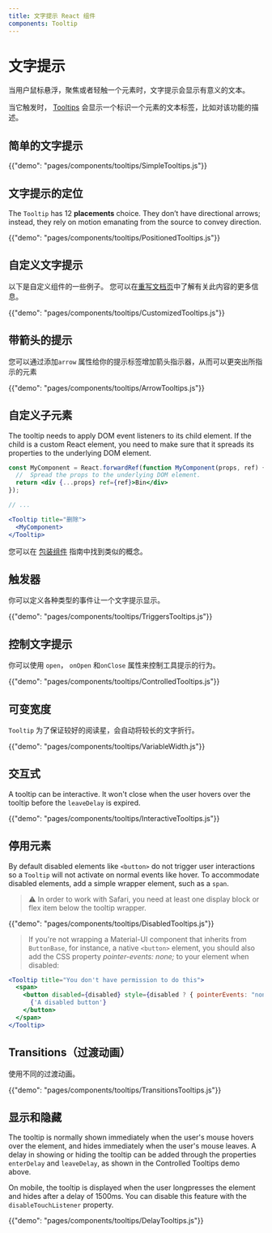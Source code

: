 ```yaml
---
title: 文字提示 React 组件
components: Tooltip
---
```


# 文字提示

<p class="description">当用户鼠标悬浮，聚焦或者轻触一个元素时，文字提示会显示有意义的文本。</p>

当它触发时， [Tooltips](https://material.io/design/components/tooltips.html) 会显示一个标识一个元素的文本标签，比如对该功能的描述。

## 简单的文字提示

{{"demo": "pages/components/tooltips/SimpleTooltips.js"}}

## 文字提示的定位

The `Tooltip` has 12 **placements** choice. They don’t have directional arrows; instead, they rely on motion emanating from the source to convey direction.

{{"demo": "pages/components/tooltips/PositionedTooltips.js"}}

## 自定义文字提示

以下是自定义组件的一些例子。 您可以在[重写文档页](/customization/components/)中了解有关此内容的更多信息。

{{"demo": "pages/components/tooltips/CustomizedTooltips.js"}}

## 带箭头的提示

您可以通过添加`arrow` 属性给你的提示标签增加箭头指示器，从而可以更突出所指示的元素

{{"demo": "pages/components/tooltips/ArrowTooltips.js"}}

## 自定义子元素

The tooltip needs to apply DOM event listeners to its child element. If the child is a custom React element, you need to make sure that it spreads its properties to the underlying DOM element.

```jsx
const MyComponent = React.forwardRef(function MyComponent(props, ref) {
  //  Spread the props to the underlying DOM element.
  return <div {...props} ref={ref}>Bin</div>
});

// ...

<Tooltip title="删除">
  <MyComponent>
</Tooltip>
```

您可以在 [包装组件](/guides/composition/#wrapping-components) 指南中找到类似的概念。

## 触发器

你可以定义各种类型的事件让一个文字提示显示。

{{"demo": "pages/components/tooltips/TriggersTooltips.js"}}

## 控制文字提示

你可以使用 `open`， `onOpen` 和`onClose` 属性来控制工具提示的行为。

{{"demo": "pages/components/tooltips/ControlledTooltips.js"}}

## 可变宽度

`Tooltip` 为了保证较好的阅读星，会自动将较长的文字折行。

{{"demo": "pages/components/tooltips/VariableWidth.js"}}

## 交互式

A tooltip can be interactive. It won't close when the user hovers over the tooltip before the `leaveDelay` is expired.

{{"demo": "pages/components/tooltips/InteractiveTooltips.js"}}

## 停用元素

By default disabled elements like `<button>` do not trigger user interactions so a `Tooltip` will not activate on normal events like hover. To accommodate disabled elements, add a simple wrapper element, such as a `span`.

> ⚠️ In order to work with Safari, you need at least one display block or flex item below the tooltip wrapper.

{{"demo": "pages/components/tooltips/DisabledTooltips.js"}}

> If you're not wrapping a Material-UI component that inherits from `ButtonBase`, for instance, a native `<button>` element, you should also add the CSS property *pointer-events: none;* to your element when disabled:

```jsx
<Tooltip title="You don't have permission to do this">
  <span>
    <button disabled={disabled} style={disabled ? { pointerEvents: "none" } : {}}>
      {'A disabled button'}
    </button>
  </span>
</Tooltip>
```

## Transitions（过渡动画）

使用不同的过渡动画。

{{"demo": "pages/components/tooltips/TransitionsTooltips.js"}}

## 显示和隐藏

The tooltip is normally shown immediately when the user's mouse hovers over the element, and hides immediately when the user's mouse leaves. A delay in showing or hiding the tooltip can be added through the properties `enterDelay` and `leaveDelay`, as shown in the Controlled Tooltips demo above.

On mobile, the tooltip is displayed when the user longpresses the element and hides after a delay of 1500ms. You can disable this feature with the `disableTouchListener` property.

{{"demo": "pages/components/tooltips/DelayTooltips.js"}}